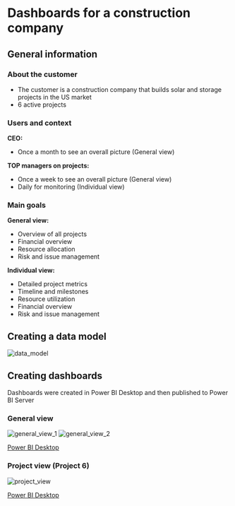 # Dashboards for a construction company

## General information

### About the customer
- The customer is a construction company that builds solar and storage projects in the US market
- 6 active projects

### Users and context
**CEO:**
- Once a month to see an overall picture (General view)

**TOP managers on projects:**
- Once a week to see an overall picture (General view)
- Daily for monitoring (Individual view)

### Main goals
**General view:**
- Overview of all projects
- Financial overview
- Resource allocation
- Risk and issue management

**Individual view:**
- Detailed project metrics
- Timeline and milestones
- Resource utilization
- Financial overview
- Risk and issue management

## Creating a data model
![data_model](https://github.com/HannaStselmashok/construction_energy/assets/99286647/d46cbe20-c271-46cb-b37a-79c1219772d6)

## Creating dashboards
Dashboards were created in Power BI Desktop and then published to Power BI Server
### General view
![general_view_1](general_view_1.png)
![general_view_2](general_view_2.png)

[Power BI Desktop](energy.pbix)

### Project view (Project 6)
![project_view](project_view_1.png)

[Power BI Desktop](project_6.pbix)
